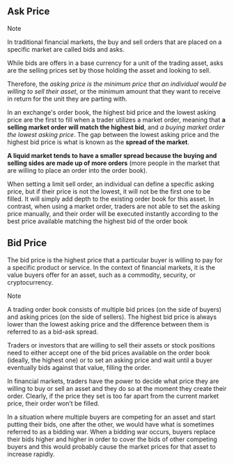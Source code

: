 ## Ask Price

> [!note]
> In traditional financial markets, the buy and sell orders that are placed on a specific market are called bids and asks.

While bids are offers in a base currency for a unit of the trading asset, asks are the selling prices set by those holding the asset and looking to sell.

Therefore, the _asking price is the minimum price that an individual would be willing to sell their asset_,
or the minimum amount that they want to receive in return for the unit they are parting with.

In an exchange's order book, the highest bid price and the lowest asking price are the first to fill when a
trader utilizes a market order, meaning that **a selling market order will match the highest bid**,
and _a buying market order the lowest asking price_.
The gap between the lowest asking price and the highest bid price is what is known as the **spread of the market**.

**A liquid market tends to have a smaller spread because the buying and selling sides are made up of more orders** (more people in the market that are willing to place an order into the order book).

When setting a limit sell order, an individual can define a specific asking price, but if their price is not the lowest, it will not be the first one to be filled. It will simply add depth to the existing order book for this asset. In contrast, when using a market order, traders are not able to set the asking price manually, and their order will be executed instantly according to the best price available matching the highest bid of the order book

## Bid Price

The bid price is the highest price that a particular buyer is willing to pay for a specific product or service. In the context of financial markets, it is the value buyers offer for an asset, such as a commodity, security, or cryptocurrency.

> [!note]
> A trading order book consists of multiple bid prices (on the side of buyers) and asking prices (on the side of sellers).
> The highest bid price is always lower than the lowest asking price and the difference between them is referred to as a bid-ask spread.

Traders or investors that are willing to sell their assets or stock positions need to either accept one of the bid prices available on the order book (ideally, the highest one) or to set an asking price and wait until a buyer eventually bids against that value, filling the order.

In financial markets, traders have the power to decide what price they are willing to buy or sell an asset and they do so at the moment they create their order. Clearly, if the price they set is too far apart from the current market price, their order won’t be filled.

In a situation where multiple buyers are competing for an asset and start putting their bids, one after the other, we would have what is sometimes referred to as a bidding war. When a bidding war occurs, buyers replace their bids higher and higher in order to cover the bids of other competing buyers and this would probably cause the market prices for that asset to increase rapidly.
